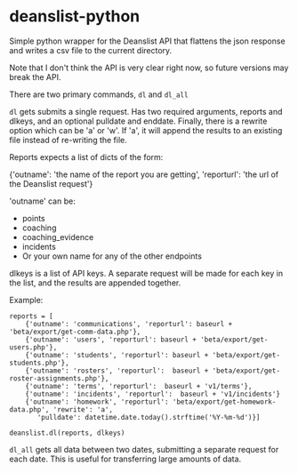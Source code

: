 # deanslist-python
Simple python wrapper for the Deanslist API that flattens the json response and writes a csv file to the current directory.

Note that I don't think the API is very clear right now, so future versions may break the API.

There are two primary commands, `dl` and `dl_all`

`dl` gets submits a single request. Has two required arguments, reports and dlkeys, and an optional pulldate and
enddate. Finally, there is a rewrite option which can be 'a' or 'w'. If 'a', it will append the results to an existing file instead of re-writing the file.

Reports expects a list of dicts of the form:

{'outname': 'the name of the report you are getting',
 'reporturl': 'the url of the Deanslist request'}

'outname' can be:
* points
* coaching
* coaching_evidence
* incidents
* Or your own name for any of the other endpoints

dlkeys is a list of API keys. A separate request will be made for each key in the list, and the results are appended together.

Example:
```
reports = [
    {'outname': 'communications', 'reporturl': baseurl + 'beta/export/get-comm-data.php'},
    {'outname': 'users', 'reporturl': baseurl + 'beta/export/get-users.php'},
    {'outname': 'students', 'reporturl': baseurl + 'beta/export/get-students.php'},
    {'outname': 'rosters', 'reporturl':  baseurl + 'beta/export/get-roster-assignments.php'},
    {'outname': 'terms', 'reporturl':  baseurl + 'v1/terms'},
    {'outname': 'incidents', 'reporturl':  baseurl + 'v1/incidents'}
    {'outname': 'homework', 'reporturl': 'beta/export/get-homework-data.php', 'rewrite': 'a',
       'pulldate': datetime.date.today().strftime('%Y-%m-%d')}]

deanslist.dl(reports, dlkeys)

```

`dl_all` gets all data between two dates, submitting a separate request for each date.
This is useful for transferring large amounts of data.
